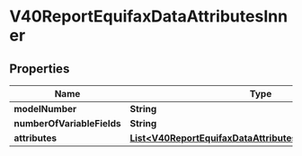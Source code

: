 

# V40ReportEquifaxDataAttributesInner


## Properties

| Name | Type | Description | Notes |
|------------ | ------------- | ------------- | -------------|
|**modelNumber** | **String** |  |  [optional] |
|**numberOfVariableFields** | **String** |  |  [optional] |
|**attributes** | [**List&lt;V40ReportEquifaxDataAttributesInnerAttributesInner&gt;**](V40ReportEquifaxDataAttributesInnerAttributesInner.md) |  |  [optional] |



